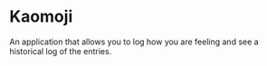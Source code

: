# Kaomoji
An application that allows you to log how you are feeling and see a historical log of the entries.
